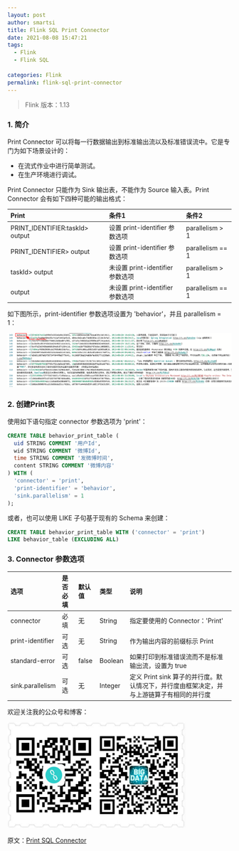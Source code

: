 ```yaml
---
layout: post
author: smartsi
title: Flink SQL Print Connector
date: 2021-08-08 15:47:21
tags:
  - Flink
  - Flink SQL

categories: Flink
permalink: flink-sql-print-connector
---
```


> Flink 版本：1.13

### 1. 简介

Print Connector 可以将每一行数据输出到标准输出流以及标准错误流中。它是专门为如下场景设计的：
- 在流式作业中进行简单测试。
- 在生产环境进行调试。

Print Connector 只能作为 Sink 输出表，不能作为 Source 输入表。Print Connector 会有如下四种可能的输出格式：

| Print | 条件1 | 条件2 |
| :------------- | :------------- | :------------- |
| PRINT_IDENTIFIER:taskId> output | 设置 print-identifier 参数选项 |	parallelism > 1 |
| PRINT_IDENTIFIER> output | 设置 print-identifier 参数选项 |	parallelism == 1 |
| taskId> output | 未设置 print-identifier 参数选项 | parallelism > 1 |
| output | 未设置 print-identifier 参数选项 | parallelism == 1 |

如下图所示，print-identifier 参数选项设置为 'behavior'，并且 parallelism = 1：

![](https://github.com/sjf0115/ImageBucket/blob/main/Flink/flink-sql-print-connector-1.png?raw=true)

### 2. 创建Print表

使用如下语句指定 connector 参数选项为 'print'：
```sql
CREATE TABLE behavior_print_table (
  uid STRING COMMENT '用户Id',
  wid STRING COMMENT '微博Id',
  time STRING COMMENT '发微博时间',
  content STRING COMMENT '微博内容'
) WITH (
  'connector' = 'print',
  'print-identifier' = 'behavior',
  'sink.parallelism' = 1
);
```
或者，也可以使用 LIKE 子句基于现有的 Schema 来创建：
```sql
CREATE TABLE behavior_print_table WITH ('connector' = 'print')
LIKE behavior_table (EXCLUDING ALL)
```

### 3. Connector 参数选项

| 选项 | 是否必填 | 默认值 | 类型 | 说明 |
| :------------- | :------------- | :------------- | :------------- | :------------- |
| connector | 必填 | 无 | String | 指定要使用的 Connector：'Print' |
| print-identifier | 可选 | 无 | String | 作为输出内容的前缀标示 Print |
| standard-error | 可选 | false | Boolean | 如果打印到标准错误流而不是标准输出流，设置为 true |
| sink.parallelism | 可选 | 无 | Integer | 定义 Print sink 算子的并行度。默认情况下，并行度由框架决定，并与上游链算子有相同的并行度 |

欢迎关注我的公众号和博客：

![](https://github.com/sjf0115/ImageBucket/blob/main/Other/smartsi.jpg?raw=true)

原文：[Print SQL Connector](https://ci.apache.org/projects/flink/flink-docs-release-1.13/docs/connectors/table/print/)
